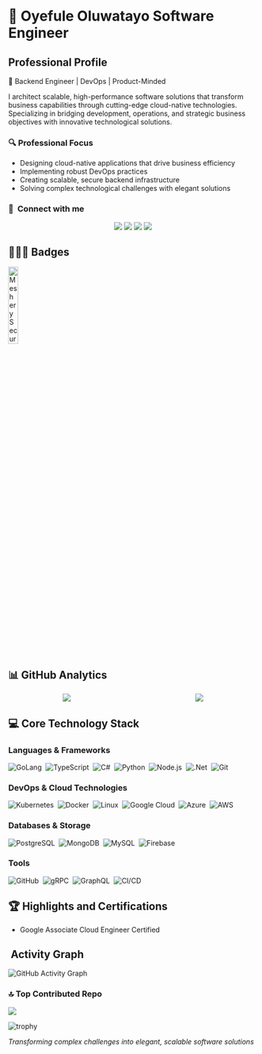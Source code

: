 # 👋 Oyefule Oluwatayo  Software Engineer

## Professional Profile

🚀 Backend Engineer | DevOps | Product-Minded

I architect scalable, high-performance software solutions that transform business capabilities through cutting-edge cloud-native technologies. Specializing in bridging development, operations, and strategic business objectives with innovative technological solutions.

### 🔍 Professional Focus
- Designing cloud-native applications that drive business efficiency
- Implementing robust DevOps practices
- Creating scalable, secure backend infrastructure
- Solving complex technological challenges with elegant solutions

### :link: &nbsp;Connect with me
<div align='center'>
<a href="https://oyefuleoluwatayo.netlify.app" target="_blank"><img src="https://img.shields.io/badge/-Portfolio-8a7560?style=for-the-badge&logo=Google-Chrome&logoColor=white"/></a>
<a href="https://www.linkedin.com/in/oyefule-oluwatayo" target="_blank"><img src="https://img.shields.io/badge/-LinkedIn-0077B5?style=for-the-badge&logo=Linkedin&logoColor=white"/></a>
<a href="mailto:oyefuleoluwatayo@gmail.com?subject=Professional%20Opportunity" target="_blank"><img src="https://img.shields.io/badge/-Email-0F9D58?style=for-the-badge&logo=Gmail&logoColor=white"/></a>
<a href="https://www.github.com/gentcod" target="_blank"><img src="https://img.shields.io/badge/-GitHub-05122A?style=for-the-badge&logo=github&logoColor=white"/></a>
</div>

## 🥇🥇🥇 Badges
<img src="https://github.com/user-attachments/assets/1ede5ad3-b4a7-4820-b88e-c6eb73233f30" alt="Meshery Security Sentinel Image" width="20%"/>

## 📊 GitHub Analytics

<div align=center style="display:flex; justify-content:center; align-items:center; column-gap:2rem">
  <div style="width:50%">
    <a href="https://www.github.com/gentcod">
      <img src="https://github-readme-stats-eight-theta.vercel.app/api?username=gentcod&show_icons=true&theme=algolia&include_all_commits=true&count_private=true"/>
    </a>
  </div>
  <div style="width:50%">
    <a href="#">
      <img src="https://github-readme-stats.vercel.app/api/top-langs/?username=gentcod&langs_count=12&layout=compact&count_private=true&hide=html,css"/>
    </a>
  </div>
</div>

## 💻 Core Technology Stack

### Languages & Frameworks
![GoLang](https://img.shields.io/badge/-GoLang-white?style=flat&logo=go&logoColor=29beb0)&nbsp;
![TypeScript](https://img.shields.io/badge/-TypeScript-05123A?style=flat&logo=typescript&logoColor=007acc)&nbsp;
![C#](https://img.shields.io/badge/-C%23-800080?style=flat&logo=csharp&logoColor=white)&nbsp;
![Python](https://img.shields.io/badge/-Python-007acc?style=flat&logo=python&logoColor=ffe873)&nbsp;
![Node.js](https://img.shields.io/badge/-NodeJS-05122A?style=flat&logo=node.js&logoColor=339933)&nbsp;
![.Net](https://img.shields.io/badge/-.NET-5D3FD3?style=flat&logo=.net&logoColor=white)&nbsp;
![Git](https://img.shields.io/badge/-Git-05122A?style=flat&logo=git)&nbsp;

### DevOps & Cloud Technologies
![Kubernetes](https://img.shields.io/badge/-Kubernetes-326CE5?style=flat&logo=kubernetes&logoColor=white)&nbsp;
![Docker](https://img.shields.io/badge/-Docker-0db7ed?style=flat&logo=docker&logoColor=white)&nbsp;
![Linux](https://img.shields.io/badge/-Linux-fff?style=flat&logo=linux)&nbsp;
![Google Cloud](https://img.shields.io/badge/-Google%20Cloud-4285F4?style=flat&logo=google-cloud&logoColor=white)&nbsp;
![Azure](https://img.shields.io/badge/-Azure-0089D6?style=flat&logo=microsoft&logoColor=white)&nbsp;
![AWS](https://img.shields.io/badge/-AWS-232f3e?style=flat&logo=amazon&logoColor=ff9900)&nbsp;

### Databases & Storage
![PostgreSQL](https://img.shields.io/badge/-Postgres-0064a5?style=flat&logo=postgresql&logoColor=white)&nbsp;
![MongoDB](https://img.shields.io/badge/-MongoDB-eee?style=flat&logo=mongodb&logoColor=green)&nbsp;
![MySQL](https://img.shields.io/badge/-MySQL-00758f?style=flat&logo=mysql&logoColor=f29111)&nbsp;
![Firebase](https://img.shields.io/badge/-Firebase-05122A?style=flat&logo=firebase&logoColor=FFCA28)&nbsp;

### Tools
![GitHub](https://img.shields.io/badge/-GitHub-05122A?style=flat&logo=github)&nbsp;
![gRPC](https://img.shields.io/badge/-gRPC-0064a5?style=flat&logo=rpc&logoColor=white)&nbsp;
![GraphQL](https://img.shields.io/badge/-GraphQL-eee?style=flat&logo=graphql&logoColor=ee7aa4)&nbsp;
![CI/CD](https://img.shields.io/badge/-CI/CD-05122A?style=flat&logo=cicd&logoColor=FFCA28)&nbsp;

<!--
## 🚀 Featured Projects

### [NLP-to-SQL](https://github.com/gentcod/nlp-to-sql): Intelligent Database Interaction
- Backend application enabling conversational database interactions
- Leveraged Retrieval-Augmented Generation (RAG)
- Created context-aware, tailored response mechanisms

### [DO-Nginx-App](https://github.com/gentcod/do-nginx-app): Cloud Native Server Automation Tool
- Developed using GoLang, Shell and Docker
- Implemented to work as a GitHub Action 
- Developed to securely access virtual machines and automate server initialization
-->
## 🏆 Highlights and Certifications
<!-- - Contributor to CNCF Projects: Meshery, Jaeger -->
<!-- - Contributor to CNCF Projects -->
- Google Associate Cloud Engineer Certified

## &nbsp;Activity Graph

<p align='center'>
  
![GitHub Activity Graph](https://github-readme-activity-graph.vercel.app/graph/?username=gentcod&bg_color=1F222E&color=F8D866&line=345a6a&point=FFFFFF&hide_border=true) 

</p>

### 🔝 Top Contributed Repo

![](https://github-contributor-stats.vercel.app/api?username=gentcod&limit=5&theme=algolia&combine_all_yearly_contributions=true)

![trophy](https://github-profile-trophy.vercel.app/?username=gentcod&theme=gruvbox)

<!-- ---
[![An image of @rohansen856's Holopin badges, which is a link to view their full Holopin profile](https://holopin.me/gentcod)](https://holopin.io/@gentcod)

 [![](https://visitcount.itsvg.in/api?id=gentcod&icon=1&color=0)](https://visitcount.itsvg.in) -->

*Transforming complex challenges into elegant, scalable software solutions*
